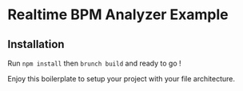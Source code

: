 # Realtime BPM Analyzer Example

## Installation

Run `npm install` then `brunch build` and ready to go !

Enjoy this boilerplate to setup your project with your file architecture. 